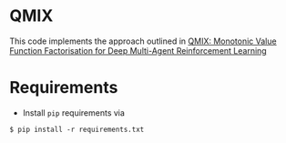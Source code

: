 # QMIX

This code implements the approach outlined in
[QMIX: Monotonic Value Function Factorisation for Deep Multi-Agent Reinforcement Learning](https://arxiv.org/abs/1803.11485)

# Requirements

* Install `pip` requirements via
```
$ pip install -r requirements.txt
```
